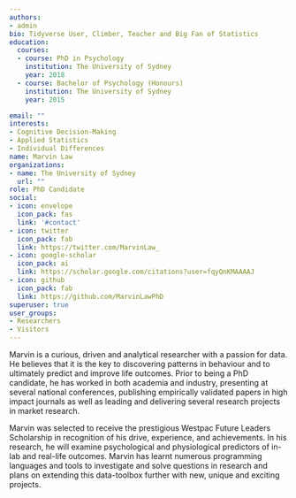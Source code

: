 ```yaml
---
authors:
- admin
bio: Tidyverse User, Climber, Teacher and Big Fan of Statistics
education:
  courses:
  - course: PhD in Psychology
    institution: The University of Sydney
    year: 2018
  - course: Bachelor of Psychology (Honours)
    institution: The University of Sydney
    year: 2015

email: ""
interests:
- Cognitive Decision-Making
- Applied Statistics
- Individual Differences
name: Marvin Law
organizations:
- name: The University of Sydney
  url: ""
role: PhD Candidate
social:
- icon: envelope
  icon_pack: fas
  link: '#contact'
- icon: twitter
  icon_pack: fab
  link: https://twitter.com/MarvinLaw_
- icon: google-scholar
  icon_pack: ai
  link: https://scholar.google.com/citations?user=fqyQnKMAAAAJ
- icon: github
  icon_pack: fab
  link: https://github.com/MarvinLawPhD
superuser: true
user_groups:
- Researchers
- Visitors
---
```


Marvin is a curious, driven and analytical researcher with a passion for data. He believes that it is the key to discovering patterns in behaviour and to ultimately predict and improve life outcomes. Prior to being a PhD candidate, he has worked in both academia and industry, presenting at several national
conferences, publishing empirically validated papers in high impact journals as well as leading and delivering several research projects in market research.

Marvin was selected to receive the prestigious Westpac Future Leaders Scholarship in recognition
of his drive, experience, and achievements. In his research, he will examine psychological and physiological predictors of in-lab and real-life outcomes. Marvin has learnt numerous programming languages and tools to investigate and solve questions in research and plans on extending this data-toolbox further with new, unique and exciting projects.
